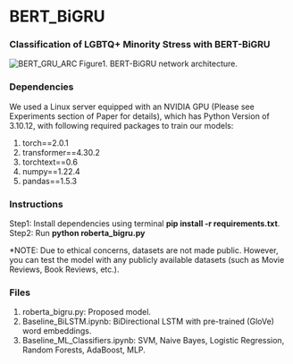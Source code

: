 # BERT_BiGRU

### Classification of LGBTQ+ Minority Stress with BERT-BiGRU

![BERT_GRU_ARC](https://github.com/chapagaisa/BERT_BiGRU/assets/46834070/abc6a851-d8aa-4634-99c8-2ccef78fb8b2)
Figure1. BERT-BiGRU network architecture.

### Dependencies
We used a Linux server equipped with an NVIDIA GPU (Please see Experiments section of Paper for details), which has Python Version of 3.10.12, with following required packages to train our models: <br>
1. torch==2.0.1
2. transformer==4.30.2
3. torchtext==0.6
4. numpy==1.22.4 
5. pandas==1.5.3 


### Instructions
Step1: Install dependencies using terminal **pip install -r requirements.txt**. <br>
Step2: Run **python roberta_bigru.py** <br>

*NOTE: Due to ethical concerns, datasets are not made public. However, you can test the model with any publicly available datasets (such as Movie Reviews, Book Reviews, etc.).
### Files
1. roberta_bigru.py: Proposed model.
2. Baseline_BiLSTM.ipynb: BiDirectional LSTM with pre-trained (GloVe) word embeddings.
3. Baseline_ML_Classifiers.ipynb: SVM, Naive Bayes, Logistic Regression, Random Forests, AdaBoost, MLP.

